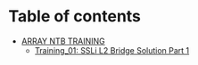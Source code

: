 # Table of contents

* [ARRAY NTB TRAINING](README.md)
  * [Training_01: SSLi L2 Bridge Solution Part 1](Training_01/Traning.md)

